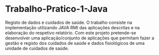 # Trabalho-Pratico-1-Java
Registo de dados e cuidados de saúde.
O trabalho consiste na implementação utilizando JAVA RMI das aplicações descritas e na elaboração do respetivo relatório.
Com este projeto pretende-se desenvolver uma aplicação/conjunto de aplicações que permitam fazer a gestão e registo dos cuidados de saúde e dados fisiológicos de uma unidade de cuidados de saúde.
